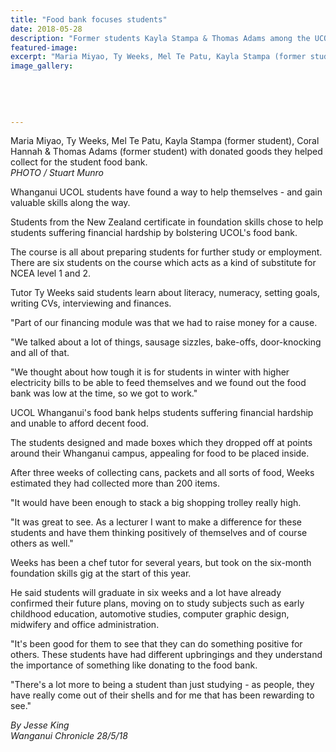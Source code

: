 ```yaml
---
title: "Food bank focuses students"
date: 2018-05-28
description: "Former students Kayla Stampa & Thomas Adams among the UCOL students with donated goods for the student food bank..."
featured-image: 
excerpt: "Maria Miyao, Ty Weeks, Mel Te Patu, Kayla Stampa (former student), Coral Hannah & Thomas Adams (former student) with donated goods they helped collect for the student food bank."
image_gallery:
    
    
    
    
    
---
```


<p><span>Maria Miyao, Ty Weeks, Mel Te Patu, Kayla Stampa (former student), Coral Hannah &amp; Thomas Adams&nbsp;<span>(former student)&nbsp;</span>with donated goods they helped collect for the student food bank. <br /><em>PHOTO / Stuart Munro</em></span></p>
<p class="element element-paragraph">Whanganui UCOL students have found a way to help themselves - and gain valuable skills along the way.</p>
<p class="element element-paragraph">Students from the New Zealand certificate in foundation skills chose to help students suffering financial hardship by bolstering UCOL's food bank.</p>
<p class="element element-paragraph">The course is all about preparing students for further study or employment. There are six students on the course which acts as a kind of substitute for NCEA level 1 and 2.</p>
<p class="element element-paragraph">Tutor Ty Weeks said students learn about literacy, numeracy, setting goals, writing CVs, interviewing and finances.</p>
<p class="element element-paragraph">"Part of our financing module was that we had to raise money for a cause.</p>
<p class="element element-paragraph">"We talked about a lot of things, sausage sizzles, bake-offs, door-knocking and all of that.</p>
<p class="element element-paragraph">"We thought about how tough it is for students in winter with higher electricity bills to be able to feed themselves and we found out the food bank was low at the time, so we got to work."</p>
<p class="element element-paragraph">UCOL Whanganui's food bank helps students suffering financial hardship and unable to afford decent food.</p>
<p class="element element-paragraph">The students designed and made boxes which they dropped off at points around their Whanganui campus, appealing for food to be placed inside.</p>
<p class="element element-paragraph">After three weeks of collecting cans, packets and all sorts of food, Weeks estimated they had collected more than 200 items.</p>
<p class="element element-paragraph">"It would have been enough to stack a big shopping trolley really high.</p>
<p class="element element-paragraph">"It was great to see. As a lecturer I want to make a difference for these students and have them thinking positively of themselves and of course others as well."</p>
<p class="element element-paragraph">Weeks has been a chef tutor for several years, but took on the six-month foundation skills gig at the start of this year.</p>
<p class="element element-paragraph">He said students will graduate in six weeks and a lot have already confirmed their future plans, moving on to study subjects such as early childhood education, automotive studies, computer graphic design, midwifery and office administration.</p>
<p class="element element-paragraph">"It's been good for them to see that they can do something positive for others. These students have had different upbringings and they understand the importance of something like donating to the food bank.</p>
<p class="element element-paragraph">"There's a lot more to being a student than just studying - as people, they have really come out of their shells and for me that has been rewarding to see."</p>
<p><em>By&nbsp;Jesse King<br />Wanganui Chronicle 28/5/18</em></p>

